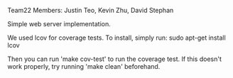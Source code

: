Team22
Members: Justin Teo, Kevin Zhu, David Stephan

Simple web server implementation.

We used lcov for coverage tests. To install, simply run:
sudo apt-get install lcov

Then you can run 'make cov-test' to run the coverage test. If this doesn't work
properly, try running 'make clean' beforehand.
